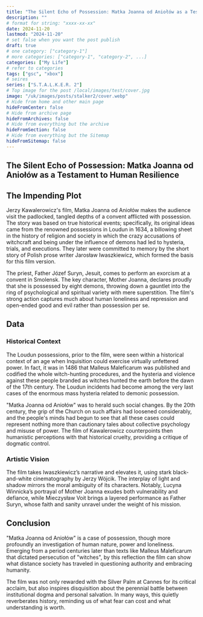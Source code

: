 ```yaml
---
title: "The Silent Echo of Possession: Matka Joanna od Aniołów as a Testament to Human Resilience"
description: ""
# format for string: "xxxx-xx-xx"
date: 2024-11-20
lastmod: "2024-11-20"
# set false when you want the post publish
draft: true
# one category: ["category-1"]
# more categories: ["category-1", "category-2", ...]
categories: ["My Life"]
# refer to categories
tags: ["gsc", "xbox"]
# seires
series: ["S.T.A.L.K.E.R. 2"]
# Top image for the post /local/images/test/cover.jpg
image: "/uk/images/posts/stalker2/cover.webp"
# Hide from home and other main page
hideFromCenter: false
# Hide from archive page
hideFromArchives: false
# Hide from everything but the archive
hideFromSection: false
# Hide from everything but the Sitemap
hideFromSitemap: false
---
```

## The Silent Echo of Possession: Matka Joanna od Aniołów as a Testament to Human Resilience

## The Impending Plot

Jerzy Kawalerowicz's film, Matka Joanna od Aniołów makes the audience visit the padlocked, tangled depths of a convent afflicted with possession. The story was based on true historical events; specifically, its original ideas came from the renowned possessions in Loudun in 1634, a billowing sheet in the history of religion and society in which the crazy accusations of witchcraft and being under the influence of demons had led to hysteria, trials, and executions. They later were committed to memory by the short story of Polish prose writer Jarosław Iwaszkiewicz, which formed the basis for this film version.

The priest, Father Józef Suryn, Jesuit, comes to perform an exorcism at a convent in Smolensk. The key character, Mother Joanna, declares proudly that she is possessed by eight demons, throwing down a gauntlet into the ring of psychological and spiritual variety with mere superstition. The film's strong action captures much about human loneliness and repression and open-ended good and evil rather than possession per se.

## Data

### Historical Context

The Loudun possessions, prior to the film, were seen within a historical context of an age when Inquisition could exercise virtually unfettered power. In fact, it was in 1486 that Malleus Maleficarum was published and codified the whole witch-hunting procedures, and the hysteria and violence against these people branded as witches hunted the earth before the dawn of the 17th century. The Loudun incidents had become among the very last cases of the enormous mass hysteria related to demonic possession.

"Matka Joanna od Aniołów" was to herald such social changes. By the 20th century, the grip of the Church on such affairs had loosened considerably, and the people's minds had begun to see that all these cases could represent nothing more than cautionary tales about collective psychology and misuse of power. The film of Kawalerowicz counterpoints then humanistic perceptions with that historical cruelty, providing a critique of dogmatic control.

### Artistic Vision

The film takes Iwaszkiewicz’s narrative and elevates it, using stark black-and-white cinematography by Jerzy Wójcik. The interplay of light and shadow mirrors the moral ambiguity of its characters. Notably, Lucyna Winnicka’s portrayal of Mother Joanna exudes both vulnerability and defiance, while Mieczysław Voit brings a layered performance as Father Suryn, whose faith and sanity unravel under the weight of his mission.

## Conclusion

"Matka Joanna od Aniołów" is a case of possession, though more profoundly an investigation of human nature, power and loneliness. Emerging from a period centuries later than texts like Malleus Maleficarum that dictated persecution of "witches", by this reflection the film can show what distance society has traveled in questioning authority and embracing humanity.

The film was not only rewarded with the Silver Palm at Cannes for its critical acclaim, but also inspires disquisition about the perennial battle between institutional dogma and personal salvation. In many ways, this quietly reverberates history, reminding us of what fear can cost and what understanding is worth.